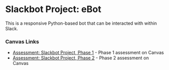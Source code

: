 # Slackbot Project: eBot

This is a responsive Python-based bot that can be interacted with within Slack.

### Canvas Links

* [Assessment: Slackbot Project, Phase 1](https://my.kenzie.academy/courses/2/assignments/1250?module_item_id=1630) - Phase 1 assessment on Canvas
* [Assessment: Slackbot Project, Phase 2](https://my.kenzie.academy/courses/2/assignments/1251?module_item_id=1631) - Phase 2 assessment on Canvas